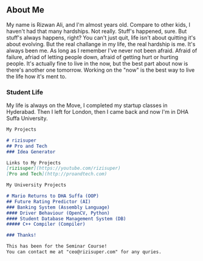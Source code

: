 ## About Me 

My name is Rizwan Ali, and I'm almost years old. Compare to other kids, I haven't had that many hardships. Not really. Stuff's happened, sure. But stuff's always happens, right? You can't just quit, life isn't about quitting it's about evolving. But the real challange in my life, the real hardship is me. It's always been me. As long as I remember I've never not been afraid. Afraid of failure, afriad of letting people down, afraid of getting hurt or hurting people. It's actually fine to live in the now, but the best part about now is there's another one tomorrow. Working on the "now" is the best way to live the life how it's ment to.

### Student Life

My life is always on the Move, I completed my startup classes in Hyderabad. Then I left for London, then I came back and now I'm in DHA Suffa University. 

```markdown
My Projects 

# rizisuper 
## Pro and Tech
### Idea Generator

Links to My Projects 
[rizisuper](https://youtube.com/rizisuper)
[Pro and Tech](http://proandtech.com)

My University Projects

# Mario Returns to DHA Suffa (OOP) 
## Future Rating Predictor (AI)
### Banking System (Assembly Language)
#### Driver Behaviour (OpenCV, Python)
#### Student Database Management System (DB)
##### C++ Compiler (Compiler) 

### Thanks!

This has been for the Seminar Course! 
You can contact me at "ceo@rizisuper.com" for any quries. 
